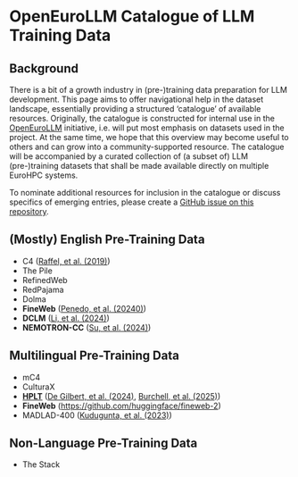 # OpenEuroLLM Catalogue of LLM Training Data

## Background

There is a bit of a growth industry in (pre-)training data preparation for LLM development.
This page aims to offer navigational help in the dataset landscape, essentially providing a structured ‘catalogue’ of available resources.
Originally, the catalogue is constructed for internal use in the [OpenEuroLLM](https://openeurollm.eu/) initiative, i.e. will put most emphasis on datasets used in the project.
At the same time, we hope that this overview may become useful to others and can grow into a community-supported resource.
The catalogue will be accompanied by a curated collection of (a subset of) LLM (pre-)training datasets that shall be made available directly on multiple EuroHPC systems.

To nominate additional resources for inclusion in the catalogue or discuss specifics of emerging entries, please create a [GitHub issue on this repository](https://github.com/OpenEuroLLM/training-data-catalogue/issues).


## (Mostly) English Pre-Training Data

+ C4 ([Raffel, et al. (2019)](https://arxiv.org/abs/1910.10683))
+ The Pile
+ RefinedWeb
+ RedPajama
+ Dolma
+ **FineWeb** ([Penedo, et al. (20240)](https://arxiv.org/abs/2406.17557))
+ **DCLM** ([Li, et al. (2024)](https://arxiv.org/pdf/2406.11794))
+ **NEMOTRON-CC** ([Su, et al. (2024)](https://arxiv.org/abs/2412.02595))


## Multilingual Pre-Training Data

+ mC4
+ CulturaX
+ **[HPLT](hplt/README.md)** ([De Gilbert, et al. (2024)](https://arxiv.org/abs/2403.14009), [Burchell, et al. (2025)](https://arxiv.org/abs/2503.10267))
+ **FineWeb** (https://github.com/huggingface/fineweb-2)
+ MADLAD-400 ([Kudugunta, et al. (2023)](https://arxiv.org/abs/2309.04662))


## Non-Language Pre-Training Data

+ The Stack
